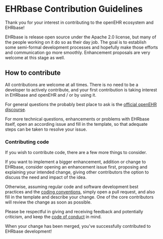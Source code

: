 # EHRbase Contribution Guidelines

Thank you for your interest in contributing to the openEHR ecosystem and EHRbase!

EHRbase is release open source under the Apache 2.0 license, but many of the people working on it do so as their day job. The goal is to establish some semi-formal development processes and hopefully make those efforts and communication go more smoothly. Enhancement proposals are very welcome at this stage as well.

## How to contribute

All contributions are welcome at all times. There is no need to be a developer to actively contribute, and your first contribution is taking interest in EHRbase and openEHR and / or by using it.

For general questions the probably best place to ask is the [official openEHR discourse](https://discourse.openehr.org/).

For more technical questions, enhancements or problems with EHRbase itself, open an according issue and fill in the template, so that adequate steps can be taken to resolve your issue.

### Contributing code

If you wish to contribute code, there are a few more things to consider. 

If you want to implement a bigger enhancement, addition or change to EHRbase, consider opening an enhancement issue first, proposing and explaining your intended change, giving other contributors the option to discuss the need and impact of the idea.

Otherwise, assuming regular code and software development best practices and the [coding conventions](CODING_CONVENTIONS.md), simply open a pull request, and also fill in the template and describe your change. One of the core contributors will review the change as soon as possible.

Please be respectful in giving and receiving feedback and potentially criticism, and keep the [code of conduct](CODE_OF_CONDUCT.md) in mind.

When your change has been merged, you've successfully contributed to EHRbase development!